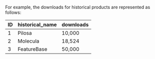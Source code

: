 For example, the downloads for historical products are represented as follows:

| ID | historical_name | downloads |
|---|---|---|
| 1 | Pilosa | 10,000 |
| 2 | Molecula | 18,524 |
| 3 | FeatureBase | 50,000 |
